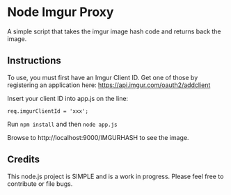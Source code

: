 # Node Imgur Proxy

A simple script that takes the imgur image hash code and returns back the image.

## Instructions

To use, you must first have an Imgur Client ID. Get one of those by registering an application here:
https://api.imgur.com/oauth2/addclient

Insert your client ID into app.js on the line:

	req.imgurClientId = 'xxx';

Run `npm install` and then `node app.js`

Browse to http://localhost:9000/IMGURHASH to see the image.

## Credits

This node.js project is SIMPLE and is a work in progress. Please feel free to contribute or file bugs.
